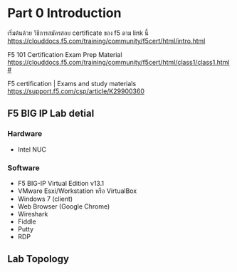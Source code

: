 #  Part 0 Introduction

เริ่มต้นด้วย วิธีการสมัครสอบ certificate ของ f5 ตาม link นี้
https://clouddocs.f5.com/training/community/f5cert/html/intro.html

F5 101 Certification Exam Prep Material
https://clouddocs.f5.com/training/community/f5cert/html/class1/class1.html#

F5 certification | Exams and study materials
https://support.f5.com/csp/article/K29900360

## F5 BIG IP Lab detial
### Hardware
- Intel NUC 
### Software
- F5 BIG-IP Virtual Edition v13.1
- VMware Esxi/Workstation หรือ VirtualBox
- Windows 7 (client)
- Web Browser (Google Chrome)
- Wireshark
- Fiddle
- Putty
- RDP

## Lab Topology

